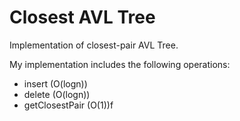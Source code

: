 # Closest AVL Tree
Implementation of closest-pair AVL Tree.

My implementation includes the following operations: 
- insert (O(logn))
- delete (O(logn))
- getClosestPair (O(1))f
